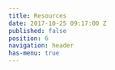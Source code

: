 ```yaml
---
title: Resources
date: 2017-10-25 09:17:00 Z
published: false
position: 6
navigation: header
has-menu: true
---
```


